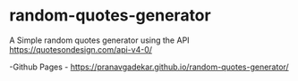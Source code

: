 # random-quotes-generator

A Simple random quotes generator using the API https://quotesondesign.com/api-v4-0/

-Github Pages - https://pranavgadekar.github.io/random-quotes-generator/
